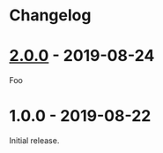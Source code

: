 # Changelog

# [2.0.0] - 2019-08-24

Foo

# 1.0.0 - 2019-08-22

Initial release.

[2.0.0]: https://github.com/test/test/releases/tag/v2.0.0
